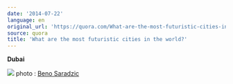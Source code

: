 ```yaml
---
date: '2014-07-22'
language: en
original_url: 'https://quora.com/What-are-the-most-futuristic-cities-in-the-world/answer/Clément-Renaud'
source: quora
title: 'What are the most futuristic cities in the world?'
---
```


**Dubai** 
 
![](/{{site.base_url}}/img/quora/main-qimg-1f916e6e20ced49216b51409c3d8ce45-c.png) 
photo : [Beno Saradzic](http://500px.com/BenoSaradzic)
